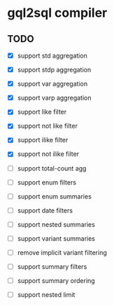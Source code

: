 # gql2sql compiler

## TODO

- [x] support std aggregation
- [x] support stdp aggregation
- [x] support var aggregation
- [x] support varp aggregation
- [x] support like filter
- [x] support not like filter
- [x] support ilike filter
- [x] support not ilike filter
- [ ] support total-count agg
- [ ] support enum filters
- [ ] support enum summaries
- [ ] support date filters

- [ ] support nested summaries
- [ ] support variant summaries
- [ ] remove implicit variant filtering
- [ ] support summary filters
- [ ] support summary ordering
- [ ] support nested limit

